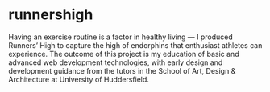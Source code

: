 # runnershigh
Having an exercise routine is a factor in healthy living — I produced Runners’ High to capture the high of endorphins that enthusiast athletes can experience. The outcome of this project is my education of basic and advanced web development technologies, with early design and development guidance from the tutors in the School of Art, Design &amp; Architecture at University of Huddersfield.

